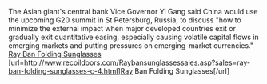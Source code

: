 The Asian giant's central bank Vice Governor Yi Gang said China would use the upcoming G20 summit in St Petersburg, Russia, to discuss "how to minimize the external impact when major developed countries exit or gradually exit quantitative easing, especially causing volatile capital flows in emerging markets and putting pressures on emerging-market currencies."
 <a href="http://www.recoildoors.com/Raybansunglassessales.asp?sales=ray-ban-folding-sunglasses-c-4.html" >Ray Ban Folding Sunglasses</a>
[url=http://www.recoildoors.com/Raybansunglassessales.asp?sales=ray-ban-folding-sunglasses-c-4.html]Ray Ban Folding Sunglasses[/url]